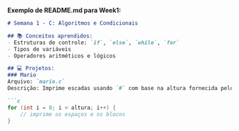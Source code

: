 
**Exemplo de README.md para Week1:**
```md
# Semana 1 - C: Algoritmos e Condicionais

## 📚 Conceitos aprendidos:
- Estruturas de controle: `if`, `else`, `while`, `for`
- Tipos de variáveis
- Operadores aritméticos e lógicos

## 💻 Projetos:
### Mario
Arquivo: `mario.c`
Descrição: Imprime escadas usando `#` com base na altura fornecida pelo usuário.

```c
for (int i = 0; i < altura; i++) {
    // imprime os espaços e os blocos
}
